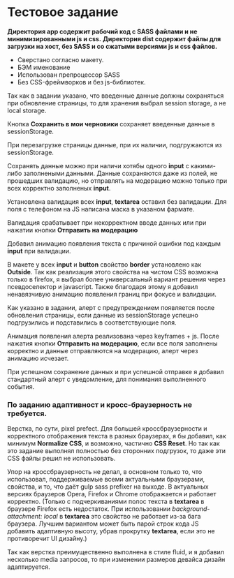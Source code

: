 ﻿# Тестовое задание

**Директория app содержит рабочий код с SASS файлами и не минимизированными js и css.**
**Директория dist содержит файлы для загрузки на хост, без SASS и со сжатыми версиями js и css файлов.**

- Сверстано согласно макету.
- БЭМ именование
- Использован препроцессор SASS
- Без CSS-фреймворков и без js-библиотек.


Так как в задании указано, что введенные данные должны сохраняться при обновление страницы, то для хранения выбрал session storage, а не local storage.

Кнопка **Сохранить в мои черновики** сохраняет введенные данные в sessionStorage.

При перезагрузке страницы данные, при их наличии, подгружаются из sessionStorage.


Сохранять данные можно при наличи хотябы одного **input** с какими-либо заполнеными данными. Данные сохраняются даже из полей, не прошедших валидацию, но отправлять на модерацию можно только при всех корректно заполненых **input**.

Установлена валидация всех **input**, **textarea** оставил без валидации. Для поля с телефоном на JS написана маска в указаном фармате.

Валидация срабатывает при некорректном вводе данных или при нажатии кнопки **Отправить на модерацию**

Добавил анимацию появления текста с причиной ошибки под каждым **input** при валидации.


В макете у всех **input** и **button** свойство **border** установлено как **Outside**.
Так как реализация этого свойства на чистом CSS возможна только в firefox, я выбрал более универсальный вариант решения через псевдоселектор и javascript. Также благодаря этому я добавил ненавязчивую анимацию появления границ при фокусе и валидации. 


Как указано в задании, алерт с предупреждением появляется после обновления страницы, если данные из sessionStorage успешно подгрузились и подставились в соответствующие поля. 

Анимация появления алерта реализована через keyframes + js.
После нажатия кнопки **Отправить на модерацию**, если все поля заполнены корректно и данные отправляются на модерацию, алерт через анимацию исчезает.

При успешном сохранение данных и при успешной отправке я добавил стандартный алерт с уведомление, для понимания выполненного события.


### По заданию адаптивност и кросс-браузерность не требуется.
Верстка, по сути, pixel prefect. Для большей кроссбраузерности и корректного отображения текста в разных браузерах, я бы добавил, как минимум **Normalize CSS**, и возможно, частично **CSS Reset**. Но так как это задание выполнял полностью без сторонних подгрузок, то даже эти CSS файлы решил не использовать.

Упор на кроссбраузерность не делал, в основном только то, что использовал, поддерживаемые всеми актуальными браузерами, свойства, и то, что даёт gulp sass prefixer на выходе.
В актуальных версиях браузеров Opera, Firefox и Chrome отображается и работает корректно. (Только с подчеркиваниями полос текста в **textarea** в браузере Firefox есть недостаток. При использовании *background-attachment: local* в **textarea** это свойство не работает из-за бага браузера. Лучшим вариантом может быть парой строк кода JS добавить адаптивную высоту, убрав прокрутку **textarea**, если это не противоречит UI дизайну.)

Так как верстка преимущественно выполнена в стиле fluid, и я добавил несколько media запросов, то при изменении размеров девайса дизайн адаптируется.
